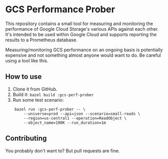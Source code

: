 # GCS Performance Prober

This repository contains a small tool for measuring and monitoring
the performance of Google Cloud Storage's various APIs against each
other. It's intended to be used within Google Cloud and supports
reporting the results to a Prometheus database.

Measuring/monitoring GCS performance on an ongoing basis is potentially
expensive and not something almost anyone would want to do. Be careful
using a tool like this.

## How to use

1. Clone it from GitHub.
2. Build it: `bazel build :gcs-perf-prober`
3. Run some test scenario:

``` shell
    bazel run :gcs-perf-prober -- \
        --universe=prod --api=json --scenario=small-reads \
        --region=us-central1 --operation=ReadObject \
        --object_name=100K --run_duration=1m
```

## Contributing

You probably don't want to? But pull requests are fine.
